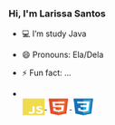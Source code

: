 ### Hi, I'm Larissa Santos 

- 💻 I’m study Java 
- 😄 Pronouns: Ela/Dela
- ⚡ Fun fact: ...

- <div style="display: inline_block"><br>
  <a href="https://https://github.com/2002Larissa">
  <img align="center" alt="Larissa-Js" height="30" width="40" src="https://raw.githubusercontent.com/devicons/devicon/master/icons/javascript/javascript-plain.svg">
  <img align="center" alt="Larissa-HTML" height="30" width="40" src="https://raw.githubusercontent.com/devicons/devicon/master/icons/html5/html5-original.svg">
  <img align="center" alt="Larissa-CSS" height="30" width="40" src="https://raw.githubusercontent.com/devicons/devicon/master/icons/css3/css3-original.svg">
</div>
